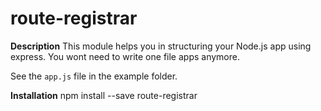 route-registrar
===============

**Description**
This module helps you in structuring your Node.js app using express. You wont need to write one file apps anymore.

See the `app.js` file in the example folder.

**Installation**
    npm install --save route-registrar

